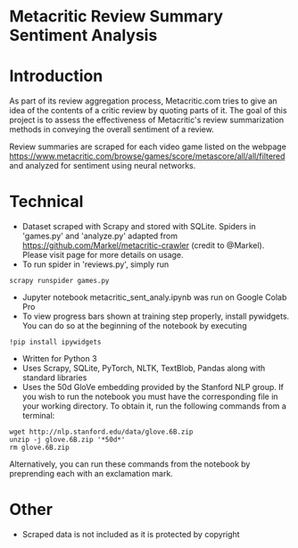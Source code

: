 # Metacritic Review Summary Sentiment Analysis

# Introduction

As part of its review aggregation process, Metacritic.com tries to give an idea of the contents of a critic review by quoting parts of it. The goal of this project is to assess the effectiveness of Metacritic's review summarization methods in conveying the overall sentiment of a review.

Review summaries are scraped for each video game listed on the webpage https://www.metacritic.com/browse/games/score/metascore/all/all/filtered and analyzed for sentiment using neural networks.

# Technical
* Dataset scraped with Scrapy and stored with SQLite. Spiders in 'games.py' and 'analyze.py' adapted from https://github.com/Markel/metacritic-crawler (credit to @Markel). Please visit page for more details on usage.
* To run spider in 'reviews.py', simply run
```console
scrapy runspider games.py
```
* Jupyter notebook metacritic_sent_analy.ipynb was run on Google Colab Pro
* To view progress bars shown at training step properly, install pywidgets. You can do so at the beginning of the notebook by executing
```console
!pip install ipywidgets
```
* Written for Python 3
* Uses Scrapy, SQLite, PyTorch, NLTK, TextBlob, Pandas along with standard libraries
* Uses the 50d GloVe embedding provided by the Stanford NLP group. If you wish to run the notebook you must have the corresponding file in your working directory. To obtain it, run the following commands from a terminal:
```console
wget http://nlp.stanford.edu/data/glove.6B.zip
unzip -j glove.6B.zip '*50d*'
rm glove.6B.zip
```
Alternatively, you can run these commands from the notebook by preprending each with an exclamation mark.

# Other
* Scraped data is not included as it is protected by copyright
